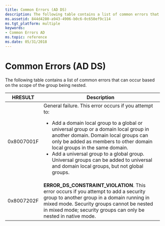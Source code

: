 ```yaml
---
title: Common Errors (AD DS)
description: The following table contains a list of common errors that can occur based on the scope of the group being nested.
ms.assetid: 844d4280-a943-4906-b0c6-0c650ef9c114
ms.tgt_platform: multiple
keywords:
- Common Errors AD
ms.topic: reference
ms.date: 05/31/2018
---
```


# Common Errors (AD DS)

The following table contains a list of common errors that can occur based on the scope of the group being nested.




| HRESULT | Description | 
|---------|-------------|
| 0x8007001F | General failure. This error occurs if you attempt to:<ul><li>Add a domain local group to a global or universal group or a domain local group in another domain. Domain local groups can only be added as members to other domain local groups in the same domain.</li><li>Add a universal group to a global group. Universal groups can be added to universal and domain local groups, but not global groups.</li></ul> | 
| 0x8007202F | <strong>ERROR_DS_CONSTRAINT_VIOLATION</strong>. This error occurs if you attempt to add a security group to another group in a domain running in mixed mode. Security groups cannot be nested in mixed mode; security groups can only be nested in native mode. | 




 

 

 




